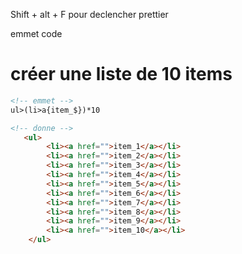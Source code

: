 Shift + alt + F pour declencher prettier

emmet code
# créer une liste de 10 items
```html
<!-- emmet -->
ul>(li>a{item_$})*10

<!-- donne -->
   <ul>
        <li><a href="">item_1</a></li>
        <li><a href="">item_2</a></li>
        <li><a href="">item_3</a></li>
        <li><a href="">item_4</a></li>
        <li><a href="">item_5</a></li>
        <li><a href="">item_6</a></li>
        <li><a href="">item_7</a></li>
        <li><a href="">item_8</a></li>
        <li><a href="">item_9</a></li>
        <li><a href="">item_10</a></li>
    </ul>
```